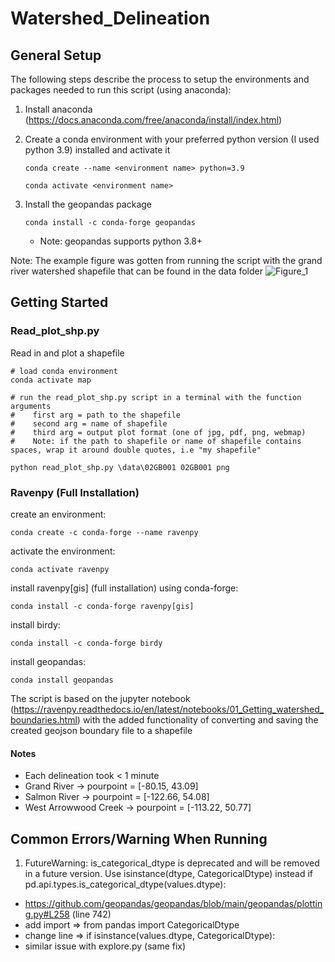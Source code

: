 # Watershed_Delineation

## General Setup
The following steps describe the process to setup the environments and packages needed to run this script (using anaconda):
1. Install anaconda (https://docs.anaconda.com/free/anaconda/install/index.html)
2. Create a conda environment with your preferred python version (I used python 3.9) installed and activate it
   ```
   conda create --name <environment name> python=3.9
   ```
   ```
   conda activate <environment name>
   ```

4. Install the geopandas package
   ```
   conda install -c conda-forge geopandas
   ```
   - Note: geopandas supports python 3.8+


Note: The example figure was gotten from running the script with the grand river watershed shapefile that can be found in the data folder
![Figure_1](https://github.com/kokubadejo/Watershed_Delineation/assets/90711306/116ff1bb-61fa-4e23-8de3-628b62f3b1be)

## Getting Started
### Read_plot_shp.py
Read in and plot a shapefile

```
# load conda environment
conda activate map
```

```
# run the read_plot_shp.py script in a terminal with the function arguments
#    first arg = path to the shapefile
#    second arg = name of shapefile
#    third arg = output plot format (one of jpg, pdf, png, webmap)
#    Note: if the path to shapefile or name of shapefile contains spaces, wrap it around double quotes, i.e "my shapefile"

python read_plot_shp.py \data\02GB001 02GB001 png
```
### Ravenpy (Full Installation)
create an environment:
```
conda create -c conda-forge --name ravenpy
```
activate the environment:
```
conda activate ravenpy
```
install ravenpy[gis] (full installation) using conda-forge:
```
conda install -c conda-forge ravenpy[gis]
```
install birdy:
```
conda install -c conda-forge birdy
```
install geopandas: 
```
conda install geopandas
```

The script is based on the jupyter notebook (https://ravenpy.readthedocs.io/en/latest/notebooks/01_Getting_watershed_boundaries.html) with the added functionality of converting and saving the created geojson boundary file to a shapefile

#### Notes
- Each delineation took < 1 minute
- Grand River -> pourpoint = [-80.15, 43.09]
- Salmon River -> pourpoint = [-122.66, 54.08]
- West Arrowwood Creek -> pourpoint = [-113.22, 50.77]


## Common Errors/Warning When Running
1. FutureWarning: is_categorical_dtype is deprecated and will be removed in a future version. Use isinstance(dtype, CategoricalDtype) instead
  if pd.api.types.is_categorical_dtype(values.dtype):
- https://github.com/geopandas/geopandas/blob/main/geopandas/plotting.py#L258 (line 742)
- add import => from pandas import CategoricalDtype
- change line => if isinstance(values.dtype, CategoricalDtype):
- similar issue with explore.py (same fix)
